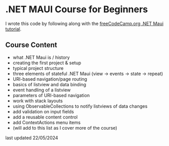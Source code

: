 ﻿# .NET MAUI Course for Beginners

I wrote this code by following along with the [freeCodeCamp.org .NET Maui tutorial](https://www.youtube.com/watch?v=n3tA3Ku65_8).

## Course Content
- what .NET Maui is / history
- creating the first project & setup
- typical project structure
- three elements of stateful .NET Maui (view -> events -> state -> repeat)
- URI-based navigation/page routing
- basics of listview and data binding
- event handling of a listview
- parameters of URI-based navigation
- work with stack layouts
- using ObservableCollections to notify listviews of data changes
- add validation on input fields
- add a reusable content control
- add ContextActions menu items
- (will add to this list as I cover more of the course)

last updated 22/05/2024